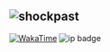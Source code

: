 ![shockpast](https://count.getloli.com/@shockpast?theme=gelbooru)
---

[![WakaTime](https://wakatime.com/badge/user/69fd3683-b43c-4d11-b4e4-0b81a85adc74.svg)](https://wakatime.com/@69fd3683-b43c-4d11-b4e4-0b81a85adc74) 
![ip badge](https://img.shields.io/badge/ip-192.168.0.1-8A2BE2)
